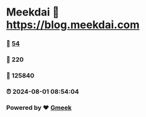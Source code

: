 # Meekdai :link: https://blog.meekdai.com 
### :page_facing_up: [54](https://blog.meekdai.com/tag.html) 
### :speech_balloon: 220 
### :hibiscus: 125840 
### :alarm_clock: 2024-08-01 08:54:04 
### Powered by :heart: [Gmeek](https://github.com/Meekdai/Gmeek)
